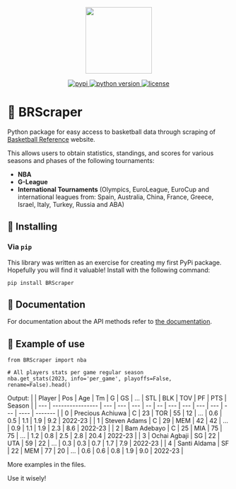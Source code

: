 <p align="center">
<img src="https://github.com/GabrielPastorello/BRScraper/assets/57769272/cb95ffa0-0806-4469-89bb-28ba6bc7ff00" width="150">
</p>
<p align="center">
    <a href="https://pypi.org/project/nbb-api/">
        <img src="https://img.shields.io/pypi/v/BRScraper" alt="pypi" />
    </a>
    <a href="https://pypi.org/project/BRScraper/">
        <img src="https://img.shields.io/pypi/pyversions/BRScraper" alt="python version" />
    </a>
    <a href="https://pypi.org/project/BRScraper/">
        <img src="https://img.shields.io/pypi/l/BRScraper" alt="license" />
    </a>
</p>

# 🏀 BRScraper

Python package for easy access to basketball data through scraping of [Basketball Reference](https://www.basketball-reference.com/) website.

This allows users to obtain statistics, standings, and scores for various seasons and phases of the following tournaments:
- **NBA**
- **G-League**
- **International Tournaments** (Olympics, EuroLeague, EuroCup and international leagues from: Spain, Australia, China, France, Greece, Israel, Italy, Turkey, Russia and ABA)

## 🚀 Installing
### Via `pip`
This library was written as an exercise for creating my first PyPi package. Hopefully you will find it valuable!
Install with the following command:

```
pip install BRScraper
```

## 📖 Documentation
For documentation about the API methods refer to [the documentation](https://github.com/GabrielPastorello/BRScraper/blob/main/API.md).

## 🔌 Example of use
```
from BRScraper import nba
```

```
# All players stats per game regular season
nba.get_stats(2023, info='per_game', playoffs=False, rename=False).head()
```
Output:
|     | Player           | Pos | Age | Tm  | G  | GS | ... | STL | BLK | TOV | PF  | PTS  | Season  |
| --- | ---------------- | --- | --- | --- | -- | -- | --- | --- | --- | --- | --- | ---- | ------- |
| 0   | Precious Achiuwa | C   | 23  | TOR | 55 | 12 | ... | 0.6 | 0.5 | 1.1 | 1.9 | 9.2  | 2022-23 |
| 1   | Steven Adams     | C   | 29  | MEM | 42 | 42 | ... | 0.9 | 1.1 | 1.9 | 2.3 | 8.6  | 2022-23 |
| 2   | Bam Adebayo      | C   | 25  | MIA | 75 | 75 | ... | 1.2 | 0.8 | 2.5 | 2.8 | 20.4 | 2022-23 |
| 3   | Ochai Agbaji     | SG  | 22  | UTA | 59 | 22 | ... | 0.3 | 0.3 | 0.7 | 1.7 | 7.9  | 2022-23 |
| 4   | Santi Aldama     | SF  | 22  | MEM | 77 | 20 | ... | 0.6 | 0.6 | 0.8 | 1.9 | 9.0  | 2022-23 |

More examples in the files.

Use it wisely!
